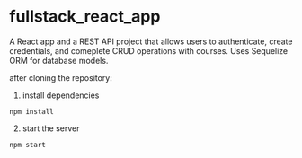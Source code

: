 # fullstack_react_app
 A React app and a REST API project that allows users to authenticate, create credentials, and comeplete CRUD operations with courses. Uses Sequelize ORM for database models.

 after cloning the repository:

 1. install dependencies 

 ```
 npm install
 ```

2. start the server 

 ```
 npm start
 ```

